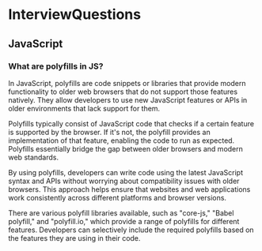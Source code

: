 # InterviewQuestions

## JavaScript


### What are polyfills in JS?
In JavaScript, polyfills are code snippets or libraries that provide modern functionality to older web browsers that do not support those features natively. They allow developers to use new JavaScript features or APIs in older environments that lack support for them.

Polyfills typically consist of JavaScript code that checks if a certain feature is supported by the browser. If it's not, the polyfill provides an implementation of that feature, enabling the code to run as expected. Polyfills essentially bridge the gap between older browsers and modern web standards.

By using polyfills, developers can write code using the latest JavaScript syntax and APIs without worrying about compatibility issues with older browsers. This approach helps ensure that websites and web applications work consistently across different platforms and browser versions.

There are various polyfill libraries available, such as "core-js," "Babel polyfill," and "polyfill.io," which provide a range of polyfills for different features. Developers can selectively include the required polyfills based on the features they are using in their code.